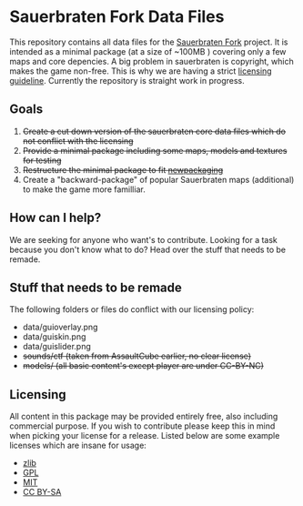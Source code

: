 # Sauerbraten Fork Data Files


This repository contains all data files for the [Sauerbraten Fork](https://github.com/sauerbraten-fork/sauerbraten-fork) project.
It is intended as a minimal package (at a size of ~100MB ) covering only a few maps and core depencies.
A big problem in sauerbraten is copyright, which makes the game non-free. This is why we are having a strict [licensing guideline](https://github.com/sauerbraten-fork/sauerbraten-fork/issues/14).
Currently the repository is straight work in progress.

## Goals

1. ~~Create a cut down version of the sauerbraten core data files which do not conflict with the licensing~~
2. ~~Provide a minimal package including some maps, models and textures for testing~~
3. ~~Restructure the minimal package to fit [newpackaging](https://github.com/sauerbraten-fork/sauerbraten-fork/tree/newpackaging)~~
4. Create a "backward-package" of popular Sauerbraten maps (additional) to make the game more familliar.

## How can I help?
We are seeking for anyone who want's to contribute.
Looking for a task because you don't know what to do? Head over the stuff that needs to be remade.

## Stuff that needs to be remade 
The following folders or files do conflict with our licensing policy:

* data/guioverlay.png
* data/guiskin.png
* data/guislider.png
* ~~sounds/ctf (taken from AssaultCube earlier, no clear license)~~
* ~~models/ (all basic content's except player are under CC-BY-NC)~~

## Licensing
All content in this package may be provided entirely free, also including commercial purpose.
If you wish to contribute please keep this in mind when picking your license for a release.
Listed below are some example licenses which are insane for usage:
* [zlib](http://opensource.org/licenses/Zlib)
* [GPL](http://www.gnu.org/copyleft/gpl.html)
* [MIT](http://opensource.org/licenses/MIT)
* [CC BY-SA](https://creativecommons.org/licenses/by-sa/3.0/)
